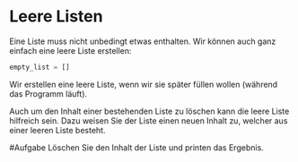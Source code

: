Leere Listen
=============
Eine Liste muss nicht unbedingt etwas enthalten. Wir können auch ganz einfach eine leere Liste erstellen:

````python
empty_list = []
````

Wir erstellen eine leere Liste, wenn wir sie später füllen wollen (während das Programm läuft).

Auch um den Inhalt einer bestehenden Liste zu löschen kann die leere Liste hilfreich sein. Dazu weisen Sie der Liste einen neuen Inhalt zu, welcher aus einer leeren Liste besteht.

#Aufgabe
Löschen Sie den Inhalt der Liste und printen das Ergebnis.

